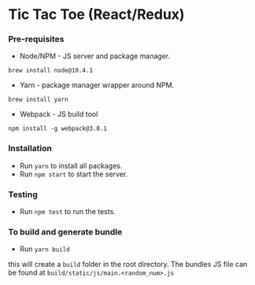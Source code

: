 # Tic Tac Toe (React/Redux)

### Pre-requisites

- Node/NPM - JS server and package manager.

```brew install node@10.4.1```


- Yarn - package manager wrapper around NPM.

```brew install yarn```

- Webpack - JS build tool

```npm install -g webpack@3.8.1```

### Installation

- Run ```yarn``` to install all packages.
- Run ```npm start``` to start the server.


### Testing

- Run ```npm test``` to run the tests.


### To build and generate bundle

- Run ```yarn build```

this will create a ```build``` folder in the root directory.
The bundles JS file can be found at ```build/static/js/main.<random_num>.js```
